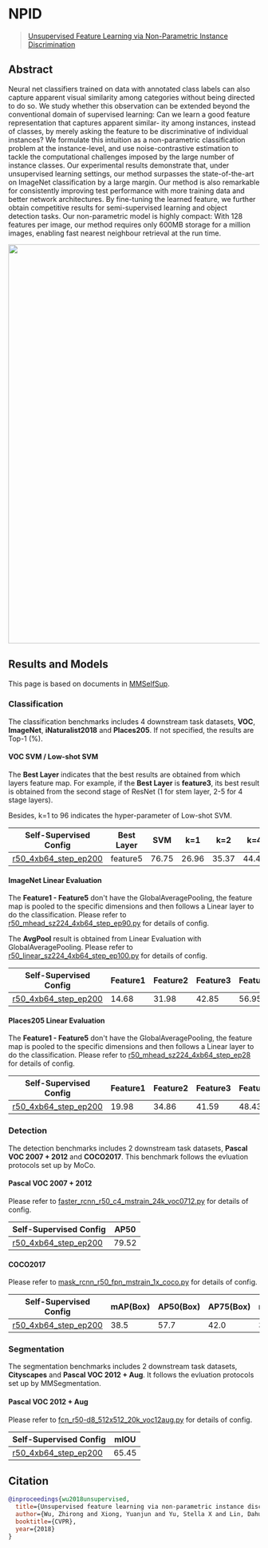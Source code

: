 # NPID

> [Unsupervised Feature Learning via Non-Parametric Instance Discrimination](https://arxiv.org/abs/1805.01978)

## Abstract

Neural net classifiers trained on data with annotated class labels can also capture apparent visual similarity among categories without being directed to do so. We study whether this observation can be extended beyond the conventional domain of supervised learning: Can we learn a good feature representation that captures apparent similar- ity among instances, instead of classes, by merely asking the feature to be discriminative of individual instances? We formulate this intuition as a non-parametric classification problem at the instance-level, and use noise-contrastive estimation to tackle the computational challenges imposed by the large number of instance classes. Our experimental results demonstrate that, under unsupervised learning settings, our method surpasses the state-of-the-art on ImageNet classification by a large margin. Our method is also remarkable for consistently improving test performance with more training data and better network architectures. By fine-tuning the learned feature, we further obtain competitive results for semi-supervised learning and object detection tasks. Our non-parametric model is highly compact: With 128 features per image, our method requires only 600MB storage for a million images, enabling fast nearest neighbour retrieval at the run time.

<div align="center">
<img  src="https://user-images.githubusercontent.com/36138628/149722257-1651c283-ac68-4cdc-90e6-970d820529af.png" width="800" />
</div>

## Results and Models

This page is based on documents in [MMSelfSup](https://github.com/open-mmlab/mmselfsup).

### Classification

The classification benchmarks includes 4 downstream task datasets, **VOC**, **ImageNet**,  **iNaturalist2018** and **Places205**. If not specified, the results are  Top-1 (%).

#### VOC SVM / Low-shot SVM

The **Best Layer** indicates that the best results are obtained from which layers feature map. For example, if the **Best Layer** is **feature3**, its best result is obtained from the second stage of ResNet (1 for stem layer, 2-5 for 4 stage layers).

Besides, k=1 to 96 indicates the hyper-parameter of Low-shot SVM.

| Self-Supervised Config                                                                                                                         | Best Layer | SVM   | k=1   | k=2   | k=4   | k=8   | k=16  | k=32  | k=64  | k=96  |
| ---------------------------------------------------------------------------------------------------------------------------------------------- | ---------- | ----- | ----- | ----- | ----- | ----- | ----- | ----- | ----- | ----- |
| [r50_4xb64_step_ep200](https://github.com/Westlake-AI/openmixup/tree/main/configs/selfsup/npid/imagenet/r50_4xb64_step_ep200.py) | feature5   | 76.75 | 26.96 | 35.37 | 44.48 | 53.89 | 60.39 | 66.41 | 71.48 | 73.39 |

#### ImageNet Linear Evaluation

The **Feature1 - Feature5** don't have the GlobalAveragePooling, the feature map is pooled to the specific dimensions and then follows a Linear layer to do the classification. Please refer to [r50_mhead_sz224_4xb64_step_ep90.py](https://github.com/Westlake-AI/openmixup/tree/main/configs/benchmarks/classification/imagenet/r50_mhead_sz224_4xb64_step_ep90.py) for details of config.

The **AvgPool** result is obtained from Linear Evaluation with GlobalAveragePooling. Please refer to [r50_linear_sz224_4xb64_step_ep100.py](https://github.com/Westlake-AI/openmixup/tree/main/configs/benchmarks/classification/imagenet/r50_linear_sz224_4xb64_step_ep100.py) for details of config.

| Self-Supervised Config                                                                                                                         | Feature1 | Feature2 | Feature3 | Feature4 | Feature5 | AvgPool |
| ---------------------------------------------------------------------------------------------------------------------------------------------- | -------- | -------- | -------- | -------- | -------- | ------- |
| [r50_4xb64_step_ep200](https://github.com/Westlake-AI/openmixup/tree/main/configs/selfsup/npid/imagenet/r50_4xb64_step_ep200.py) | 14.68    | 31.98    | 42.85    | 56.95    | 58.41    | 57.97   |

#### Places205 Linear Evaluation

The **Feature1 - Feature5** don't have the GlobalAveragePooling, the feature map is pooled to the specific dimensions and then follows a Linear layer to do the classification. Please refer to [r50_mhead_sz224_4xb64_step_ep28](https://github.com/Westlake-AI/openmixup/tree/main/configs/benchmarks/classification/place205/r50_mhead_sz224_4xb64_step_ep28.py) for details of config.

| Self-Supervised Config                                                                                                                         | Feature1 | Feature2 | Feature3 | Feature4 | Feature5 |
| ---------------------------------------------------------------------------------------------------------------------------------------------- | -------- | -------- | -------- | -------- | -------- |
| [r50_4xb64_step_ep200](https://github.com/Westlake-AI/openmixup/tree/main/configs/selfsup/npid/imagenet/r50_4xb64_step_ep200.py) | 19.98    | 34.86    | 41.59    | 48.43    | 48.71    |

### Detection

The detection benchmarks includes 2 downstream task datasets, **Pascal VOC 2007 + 2012** and **COCO2017**. This benchmark follows the evluation protocols set up by MoCo.

#### Pascal VOC 2007 + 2012

Please refer to [faster_rcnn_r50_c4_mstrain_24k_voc0712.py](https://github.com/open-mmlab/mmselfsup/blob/master/configs/benchmarks/mmdetection/voc0712/faster_rcnn_r50_c4_mstrain_24k_voc0712.py) for details of config.

| Self-Supervised Config                                                                                                                         | AP50  |
| ---------------------------------------------------------------------------------------------------------------------------------------------- | ----- |
| [r50_4xb64_step_ep200](https://github.com/Westlake-AI/openmixup/tree/main/configs/selfsup/npid/imagenet/r50_4xb64_step_ep200.py) | 79.52 |

#### COCO2017

Please refer to [mask_rcnn_r50_fpn_mstrain_1x_coco.py](https://github.com/open-mmlab/mmselfsup/blob/master/configs/benchmarks/mmdetection/coco/mask_rcnn_r50_fpn_mstrain_1x_coco.py) for details of config.

| Self-Supervised Config                                                                                                                         | mAP(Box) | AP50(Box) | AP75(Box) | mAP(Mask) | AP50(Mask) | AP75(Mask) |
| ---------------------------------------------------------------------------------------------------------------------------------------------- | -------- | --------- | --------- | --------- | ---------- | ---------- |
| [r50_4xb64_step_ep200](https://github.com/Westlake-AI/openmixup/tree/main/configs/selfsup/npid/imagenet/r50_4xb64_step_ep200.py) | 38.5     | 57.7      | 42.0      | 34.6      | 54.8       | 37.1       |

### Segmentation

The segmentation benchmarks includes 2 downstream task datasets, **Cityscapes** and **Pascal VOC 2012 + Aug**. It follows the evluation protocols set up by MMSegmentation.

#### Pascal VOC 2012 + Aug

Please refer to [fcn_r50-d8_512x512_20k_voc12aug.py](https://github.com/open-mmlab/mmselfsup/blob/master/configs/benchmarks/mmsegmentation/voc12aug/fcn_r50-d8_512x512_20k_voc12aug.py) for details of config.

| Self-Supervised Config                                                                                                                         | mIOU  |
| ---------------------------------------------------------------------------------------------------------------------------------------------- | ----- |
| [r50_4xb64_step_ep200](https://github.com/Westlake-AI/openmixup/tree/main/configs/selfsup/npid/imagenet/r50_4xb64_step_ep200.py) | 65.45 |

## Citation

```bibtex
@inproceedings{wu2018unsupervised,
  title={Unsupervised feature learning via non-parametric instance discrimination},
  author={Wu, Zhirong and Xiong, Yuanjun and Yu, Stella X and Lin, Dahua},
  booktitle={CVPR},
  year={2018}
}
```
